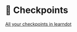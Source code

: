 # 🏁 Checkpoints

[All your checkpoints in learndot](https://learn.fullstackacademy.com/cohortAssessment)
